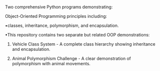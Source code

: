 Two comprehensive Python programs demonstrating:

Object-Oriented Programming principles including:

•classes, inheritance, polymorphism, and encapsulation.

•This repository contains two separate but related OOP demonstrations:

1. Vehicle Class System - A complete class hierarchy showing inheritance and encapsulation.

2. Animal Polymorphism Challenge - A clear demonstration of polymorphism with animal movements.
